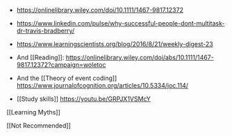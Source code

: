 - https://onlinelibrary.wiley.com/doi/10.1111/1467-9817.12372
- https://www.linkedin.com/pulse/why-successful-people-dont-multitask-dr-travis-bradberry/
- https://www.learningscientists.org/blog/2016/8/21/weekly-digest-23

- And [[Reading]]: https://onlinelibrary.wiley.com/doi/abs/10.1111/1467-9817.12372?campaign=woletoc

- And the [[Theory of event coding]] https://www.journalofcognition.org/articles/10.5334/joc.114/

- [[Study skills]] https://youtu.be/GRPJX1VSMcY

[[Learning Myths]]

[[Not Recommended]]
